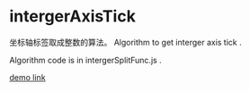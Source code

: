 intergerAxisTick
================

坐标轴标签取成整数的算法。 Algorithm to get interger axis tick .

Algorithm code is in intergerSplitFunc.js .

[demo link](http://jsfiddle.net/jdk137/CkEtr/)
